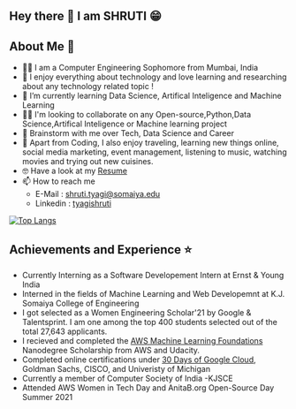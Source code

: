## Hey there 👋 I am SHRUTI 😁

## About Me 🤟

- 👩‍💻 I am a Computer Engineering Sophomore from Mumbai, India
- 💙 I enjoy everything about technology and love learning and researching about any technology related topic ! 
- 🌱 I’m currently learning Data Science, Artifical Inteligence and Machine Learning
- 👯‍♀️ I'm looking to collaborate on any Open-source,Python,Data Science,Artifical Inteligence or Machine learning project
- 💬 Brainstorm with me over Tech, Data Science and Career
- 💫 Apart from Coding, I also enjoy traveling, learning new things online, social media marketing, event management, listening to music, watching movies and trying out new cuisines.
- 🤓 Have a look at my [Resume](https://drive.google.com/file/d/10xtgO4lHhVn1liVkwaXiNEgrzyhIRiEG/view?usp=sharing)
- 📫 How to reach me
  - E-Mail   : shruti.tyagi@somaiya.edu
  - Linkedin : [tyagishruti](https://www.linkedin.com/in/tyagishruti/)

<!-- [![Shruti's github stats](https://github-readme-stats.vercel.app/api?username=shrutityagi4102&count_private=true&show_icons=true&theme=radical&hide_rank=false)](https://github.com/anuraghazra/github-readme-stats)-->

[![Top Langs](https://github-readme-stats.vercel.app/api/top-langs/?username=shrutityagi4102)](https://github.com/anuraghazra/github-readme-stats)

## Achievements and Experience ⭐

- Currently Interning as a Software Developement Intern at Ernst & Young India
- Interned in the fields of Machine Learning and Web Developemnt at K.J. Somaiya College of Engineering
- I got selected as a Women Engineering Scholar'21 by Google & Talentsprint. I am one among the top 400 students selected out of the total 27,643 applicants.
- I recieved and completed the [AWS Machine Learning Foundations](https://confirm.udacity.com/RWTL9L3P) Nanodegree Scholarship from AWS and Udacity. 
- Completed online certifications under [30 Days of Google Cloud](https://certificate.givemycertificate.com/c/76077c25-3a95-4000-b519-6dbc10ff330a), Goldman Sachs, CISCO, and Univeristy of Michigan
- Currently a member of Computer Society of India -KJSCE
- Attended AWS Women in Tech Day and AnitaB.org Open-Source Day Summer 2021





